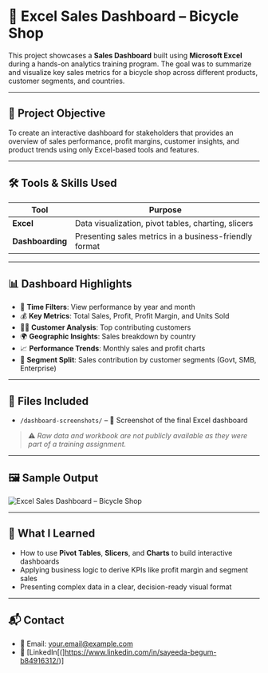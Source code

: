 # 🚴 Excel Sales Dashboard – Bicycle Shop

This project showcases a **Sales Dashboard** built using **Microsoft Excel** during a hands-on analytics training program. The goal was to summarize and visualize key sales metrics for a bicycle shop across different products, customer segments, and countries.

---

## 🎯 Project Objective

To create an interactive dashboard for stakeholders that provides an overview of sales performance, profit margins, customer insights, and product trends using only Excel-based tools and features.

---

## 🛠 Tools & Skills Used

| Tool        | Purpose                                         |
|-------------|-------------------------------------------------|
| **Excel**   | Data visualization, pivot tables, charting, slicers |
| **Dashboarding** | Presenting sales metrics in a business-friendly format |

---

## 📊 Dashboard Highlights

- 📅 **Time Filters**: View performance by year and month
- 💰 **Key Metrics**: Total Sales, Profit, Profit Margin, and Units Sold
- 🧑‍💼 **Customer Analysis**: Top contributing customers
- 🌍 **Geographic Insights**: Sales breakdown by country
- 📈 **Performance Trends**: Monthly sales and profit charts
- 🧩 **Segment Split**: Sales contribution by customer segments (Govt, SMB, Enterprise)

---

## 📎 Files Included

- `/dashboard-screenshots/` – 📸 Screenshot of the final Excel dashboard

> ⚠️ *Raw data and workbook are not publicly available as they were part of a training assignment.*

---

## 🖼️ Sample Output

![Excel Sales Dashboard – Bicycle Shop](dashboard-screenshots/Screenshot-2025-04-10-035028.png)

---

## 🚀 What I Learned

- How to use **Pivot Tables**, **Slicers**, and **Charts** to build interactive dashboards
- Applying business logic to derive KPIs like profit margin and segment sales
- Presenting complex data in a clear, decision-ready visual format

---

## 📬 Contact

- 📧 Email: your.email@example.com  
- 🔗 [LinkedIn[(]https://www.linkedin.com/in/sayeeda-begum-b84916312/)]

